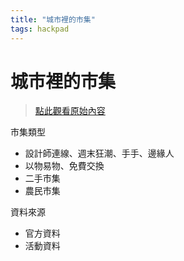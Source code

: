 ```yaml
---
title: "城市裡的市集"
tags: hackpad
---
```


# 城市裡的市集

> [點此觀看原始內容](https://g0v.hackpad.tw/VqZSwNhiDeO)


市集類型
- 設計師連線、週末狂潮、手手、邊緣人
- 以物易物、免費交換
- 二手市集
- 農民市集

資料來源
- 官方資料
- 活動資料


